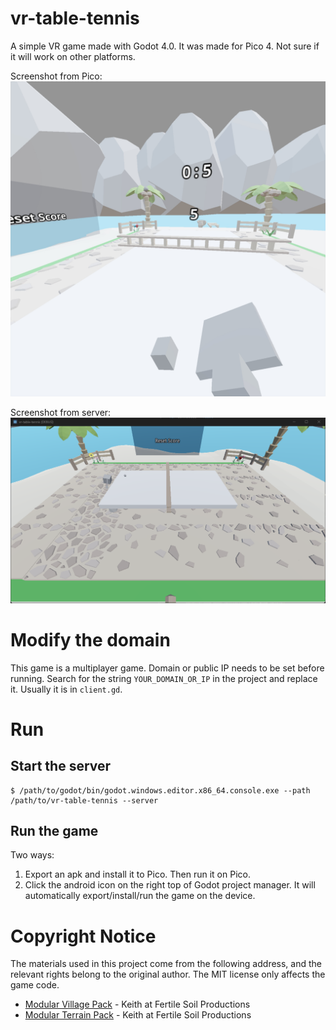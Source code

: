 # vr-table-tennis
A simple VR game made with Godot 4.0. It was made for Pico 4. Not sure if it will work on other platforms.

Screenshot from Pico:
![Screenshot from Pico](./images/screenshot-pico.jpeg)

Screenshot from server:
![Screenshot from server](./images/screenshot-server.png)

# Modify the domain

This game is a multiplayer game. Domain or public IP needs to be set before running. Search for the string `YOUR_DOMAIN_OR_IP` in the project and replace it. Usually it is in `client.gd`.

# Run

## Start the server

```
$ /path/to/godot/bin/godot.windows.editor.x86_64.console.exe --path /path/to/vr-table-tennis --server
```

## Run the game

Two ways:
1. Export an apk and install it to Pico. Then run it on Pico.
2. Click the android icon on the right top of Godot project manager. It will automatically export/install/run the game on the device.


# Copyright Notice

The materials used in this project come from the following address, and the relevant rights belong to the original author. The MIT license only affects the game code.

- [Modular Village Pack](https://fertile-soil-productions.itch.io/modular-village-pack) - Keith at Fertile Soil Productions
- [Modular Terrain Pack](https://fertile-soil-productions.itch.io/modular-terrain-pack) - Keith at Fertile Soil Productions
